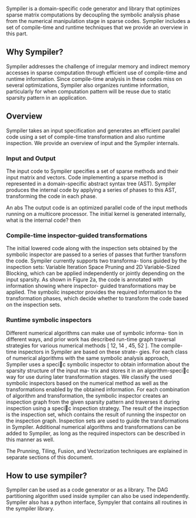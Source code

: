 Sympiler is a domain-specific code generator and library that optimizes sparse matrix computations by decoupling the symbolic analysis phase from the numerical manipulation stage in sparse codes. Sympiler includes a set of compile-time and runtime techniques that we provide an overview in this part. 


## Why Sympiler?
Sympiler addresses the challenge of irregular memory and indirect memory accesses in sparse computation through efficient use of compile-time and runtime information. Since compile-time analysis in these codes miss on several optimizations, Sympiler also organizes runtime information, particularly for when computation pattern will be reuse due to static sparsity pattern in an application.  


## Overview
Sympiler takes an input specification and generates an efficient parallel code using a set of compile-time transformation and also runtime inspection. We provide an overview of input and the Sympiler internals. 


### Input and Output
The input code to Sympiler specifies a set of sparse methods and their input matrix and vectors. 
Code implementing a sparse method is represented in a domain-specific abstract syntax tree (AST). Sympiler produces the internal code by applying a series of phases to this AST, transforming
the code in each phase. 



An abs The output code is an optimized parallel code of the input methods running on a multicore processor. 
The initial kernel is generated internally, what is the internal code?
then


### Compile-time inspector-guided transformations

The initial lowered code along with the inspection sets obtained by
the symbolic inspector are passed to a series of passes that further
transform the code. Sympiler currently supports two transforma-
tions guided by the inspection sets: Variable Iteration Space Pruning
and 2D Variable-Sized Blocking, which can be applied independently
or jointly depending on the input sparsity. As shown in Figure 2a,
the code is annotated with information showing where inspector-
guided transformations may be applied. The symbolic inspector
provides the required information to the transformation phases,
which decide whether to transform the code based on the inspection
sets. 



### Runtime symbolic inspectors 

Different numerical algorithms can make use of symbolic informa-
tion in different ways, and prior work has described run-time graph
traversal strategies for various numerical methods [ 12, 14 , 45, 52 ].
The compile-time inspectors in Sympiler are based on these strate-
gies. For each class of numerical algorithms with the same symbolic
analysis approach, Sympiler uses a specic symbolic inspector to
obtain information about the sparsity structure of the input ma-
trix and stores it in an algorithm-specic way for use during later
transformation stages.
We classify the used symbolic inspectors based on the numerical
method as well as the transformations enabled by the obtained
information. For each combination of algorithm and transformation,
the symbolic inspector creates an inspection graph from the given
sparsity pattern and traverses it during inspection using a specic
inspection strategy. The result of the inspection is the inspection set,
which contains the result of running the inspector on the inspection
graph. Inspection sets are used to guide the transformations in
Sympiler. Additional numerical algorithms and transformations
can be added to Sympiler, as long as the required inspectors can be
described in this manner as well.



The Prunning, Tiling, Fusion, and Vectorization techniques are explained in separate sections of this document.


## How to use sympiler?
Sympiler can be used as a code generator or as a library.
The DAG partitioning algorithm used inside sympiler can also be used independently. 
Sympiler also has a python interface, Sympyler that contains all routines in the sympiler library. 







